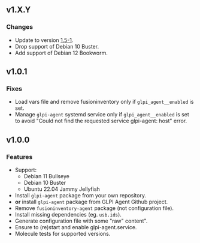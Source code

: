 ## v1.X.Y
### Changes
* Update to version [1.5-1](https://github.com/glpi-project/glpi-agent/releases/tag/1.5).
* Drop support of Debian 10 Buster.
* Add support of Debian 12 Bookworm.

## v1.0.1

### Fixes
* Load vars file and remove fusioninventory only if `glpi_agent__enabled` is set.
* Manage `glpi-agent` systemd service only if `glpi_agent__enabled` is set to
  avoid "Could not find the requested service glpi-agent: host" error.

## v1.0.0

### Features
* Support:
  * Debian 11 Bullseye
  * Debian 10 Buster
  * Ubuntu 22.04 Jammy Jellyfish
* Install `glpi-agent` package from your own repository.
* **or** install `glpi-agent` package from GLPI Agent Github project.
* Remove `fusioninventory-agent` package (not configuration file).
* Install missing dependencies (eg. `usb.ids`).
* Generate configuration file with some "raw" content".
* Ensure to (re)start and enable glpi-agent.service.
* Molecule tests for supported versions.
